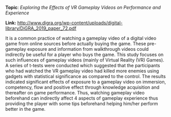 **Topic**: *Exploring the Effects of VR Gameplay Videos on Performance and Experience*

**Link:** http://www.digra.org/wp-content/uploads/digital-library/DiGRA_2019_paper_72.pdf

It is a common practice of watching a gameplay video of a digital video game from online sources before actually buying the game. These pre-gameplay exposure and information from walkthrough videos could indirectly be useful for a player who buys the game. This study focuses on such influences of gameplay videos (mainly of Virtual Reality (VR) Games). A series of t-tests were conducted which suggested that the participants who had watched the VR gameplay video had killed more enemies using gadgets with statistical significance as compared to the control. The results indicated significant effects of exposure to a gameplay video on immersion, competency, flow and positive effect through knowledge acquisition and thereafter on game performance. Thus, watching gameplay video beforehand can indirectly affect 4 aspects of gameplay experience thus providing the player with some tips beforehand helping him/her perform better in the game.
